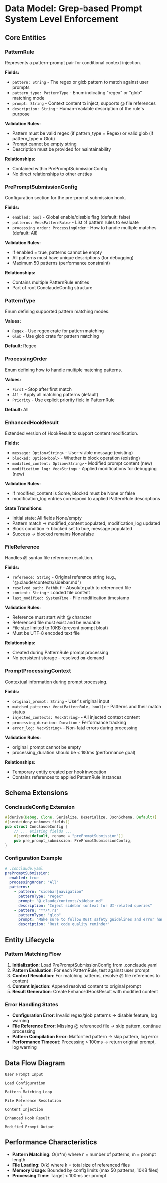# Data Model: Grep-based Prompt System Level Enforcement

## Core Entities

### PatternRule
Represents a pattern-prompt pair for conditional context injection.

**Fields:**
- `pattern: String` - The regex or glob pattern to match against user prompts
- `pattern_type: PatternType` - Enum indicating "regex" or "glob" matching mode  
- `prompt: String` - Context content to inject, supports @ file references
- `description: String` - Human-readable description of the rule's purpose

**Validation Rules:**
- Pattern must be valid regex (if pattern_type = Regex) or valid glob (if pattern_type = Glob)
- Prompt cannot be empty string
- Description must be provided for maintainability

**Relationships:**
- Contained within PrePromptSubmissionConfig
- No direct relationships to other entities

### PrePromptSubmissionConfig
Configuration section for the pre-prompt submission hook.

**Fields:**
- `enabled: bool` - Global enable/disable flag (default: false)
- `patterns: Vec<PatternRule>` - List of pattern rules to evaluate
- `processing_order: ProcessingOrder` - How to handle multiple matches (default: All)

**Validation Rules:**
- If enabled = true, patterns cannot be empty
- All patterns must have unique descriptions (for debugging)
- Maximum 50 patterns (performance constraint)

**Relationships:**
- Contains multiple PatternRule entities
- Part of root ConclaudeConfig structure

### PatternType
Enum defining supported pattern matching modes.

**Values:**
- `Regex` - Use regex crate for pattern matching
- `Glob` - Use glob crate for pattern matching

**Default:** Regex

### ProcessingOrder
Enum defining how to handle multiple matching patterns.

**Values:**
- `First` - Stop after first match
- `All` - Apply all matching patterns (default)
- `Priority` - Use explicit priority field in PatternRule

**Default:** All

### EnhancedHookResult
Extended version of HookResult to support content modification.

**Fields:**
- `message: Option<String>` - User-visible message (existing)
- `blocked: Option<bool>` - Whether to block operation (existing)
- `modified_content: Option<String>` - Modified prompt content (new)
- `modification_log: Vec<String>` - Applied modifications for debugging (new)

**Validation Rules:**
- If modified_content is Some, blocked must be None or false
- modification_log entries correspond to applied PatternRule descriptions

**State Transitions:**
- Initial state: All fields None/empty
- Pattern match → modified_content populated, modification_log updated
- Block condition → blocked set to true, message populated
- Success → blocked remains None/false

### FileReference
Handles @ syntax file reference resolution.

**Fields:**
- `reference: String` - Original reference string (e.g., "@.claude/contexts/sidebar.md")
- `resolved_path: PathBuf` - Absolute path to referenced file
- `content: String` - Loaded file content
- `last_modified: SystemTime` - File modification timestamp

**Validation Rules:**
- Reference must start with @ character
- Referenced file must exist and be readable
- File size limited to 10KB (prevent prompt bloat)
- Must be UTF-8 encoded text file

**Relationships:**
- Created during PatternRule prompt processing
- No persistent storage - resolved on-demand

### PromptProcessingContext
Contextual information during prompt processing.

**Fields:**
- `original_prompt: String` - User's original input
- `matched_patterns: Vec<(PatternRule, bool)>` - Patterns and their match status
- `injected_contexts: Vec<String>` - All injected context content
- `processing_duration: Duration` - Performance tracking
- `error_log: Vec<String>` - Non-fatal errors during processing

**Validation Rules:**
- original_prompt cannot be empty
- processing_duration should be < 100ms (performance goal)

**Relationships:**
- Temporary entity created per hook invocation
- Contains references to applied PatternRule instances

## Schema Extensions

### ConclaudeConfig Extension
```rust
#[derive(Debug, Clone, Serialize, Deserialize, JsonSchema, Default)]
#[serde(deny_unknown_fields)]
pub struct ConclaudeConfig {
    // ... existing fields ...
    #[serde(default, rename = "prePromptSubmission")]
    pub pre_prompt_submission: PrePromptSubmissionConfig,
}
```

### Configuration Example
```yaml
# .conclaude.yaml
prePromptSubmission:
  enabled: true
  processingOrder: "All"
  patterns:
    - pattern: "sidebar|navigation"
      patternType: "regex"  
      prompt: "@.claude/contexts/sidebar.md"
      description: "Inject sidebar context for UI-related queries"
    - pattern: "**/*.rs"
      patternType: "glob"
      prompt: "Make sure to follow Rust safety guidelines and error handling patterns."
      description: "Rust code quality reminder"
```

## Entity Lifecycle

### Pattern Matching Flow
1. **Initialization**: Load PrePromptSubmissionConfig from .conclaude.yaml
2. **Pattern Evaluation**: For each PatternRule, test against user prompt
3. **Context Resolution**: For matching patterns, resolve @ file references to content
4. **Content Injection**: Append resolved content to original prompt
5. **Result Generation**: Create EnhancedHookResult with modified content

### Error Handling States
- **Configuration Error**: Invalid regex/glob patterns → disable feature, log warning
- **File Reference Error**: Missing @ referenced file → skip pattern, continue processing
- **Pattern Compilation Error**: Malformed pattern → skip pattern, log error
- **Performance Timeout**: Processing > 100ms → return original prompt, log warning

## Data Flow Diagram
```
User Prompt Input
       ↓
Load Configuration
       ↓
Pattern Matching Loop
       ↓
File Reference Resolution
       ↓
Content Injection
       ↓
Enhanced Hook Result
       ↓
Modified Prompt Output
```

## Performance Characteristics

- **Pattern Matching**: O(n*m) where n = number of patterns, m = prompt length
- **File Loading**: O(k) where k = total size of referenced files
- **Memory Usage**: Bounded by config limits (max 50 patterns, 10KB files)
- **Processing Time**: Target < 100ms per prompt